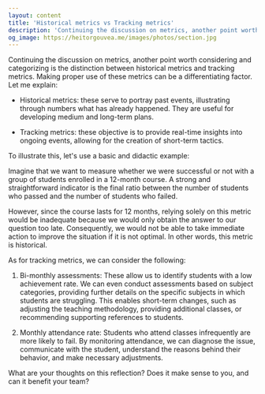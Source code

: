 ```yaml
---
layout: content
title: 'Historical metrics vs Tracking metrics'
description: 'Continuing the discussion on metrics, another point worth considering and categorizing is the distinction between historical metrics and tracking metrics.'
og_image: https://heitorgouvea.me/images/photos/section.jpg
---
```


Continuing the discussion on metrics, another point worth considering and categorizing is the distinction between historical metrics and tracking metrics. Making proper use of these metrics can be a differentiating factor. Let me explain:

- Historical metrics: these serve to portray past events, illustrating through numbers what has already happened. They are useful for developing medium and long-term plans.

- Tracking metrics: these objective is to provide real-time insights into ongoing events, allowing for the creation of short-term tactics.

To illustrate this, let's use a basic and didactic example:

Imagine that we want to measure whether we were successful or not with a group of students enrolled in a 12-month course. A strong and straightforward indicator is the final ratio between the number of students who passed and the number of students who failed.

However, since the course lasts for 12 months, relying solely on this metric would be inadequate because we would only obtain the answer to our question too late. Consequently, we would not be able to take immediate action to improve the situation if it is not optimal. In other words, this metric is historical.

As for tracking metrics, we can consider the following:

1. Bi-monthly assessments: These allow us to identify students with a low achievement rate. We can even conduct assessments based on subject categories, providing further details on the specific subjects in which students are struggling. This enables short-term changes, such as adjusting the teaching methodology, providing additional classes, or recommending supporting references to students.

2. Monthly attendance rate: Students who attend classes infrequently are more likely to fail. By monitoring attendance, we can diagnose the issue, communicate with the student, understand the reasons behind their behavior, and make necessary adjustments.

What are your thoughts on this reflection? Does it make sense to you, and can it benefit your team?